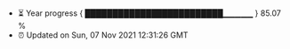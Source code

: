 - ⏳ Year progress { █████████████████████████▁▁▁▁▁ } 85.07 %
- ⏰ Updated on Sun, 07 Nov 2021 12:31:26 GMT


